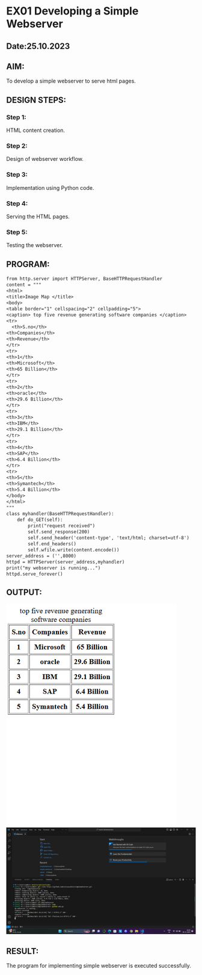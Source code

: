 # EX01 Developing a Simple Webserver
## Date:25.10.2023

## AIM:
To develop a simple webserver to serve html pages.

## DESIGN STEPS:
### Step 1: 
HTML content creation.

### Step 2:
Design of webserver workflow.

### Step 3:
Implementation using Python code.

### Step 4:
Serving the HTML pages.

### Step 5:
Testing the webserver.

## PROGRAM:
```
from http.server import HTTPServer, BaseHTTPRequestHandler
content = """
<html>
<title>Image Map </title>
<body>
<table border="1" cellspacing="2" cellpadding="5">
<caption> top five revenue generating software companies </caption>
<tr>
  <th>S.no</th>
<th>Companies</th>
<th>Revenue</th>
</tr>
<tr>
<th>1</th>
<th>Microsoft</th>
<th>65 Billion</th>
</tr>
<tr>
<th>2</th>
<th>oracle</th>
<th>29.6 Billion</th>
</tr>
<tr>
<th>3</th>
<th>IBM</th>
<th>29.1 Billion</th>
</tr>
<tr>
<th>4</th>
<th>SAP</th>
<th>6.4 Billion</th>
</tr>
<tr>
<th>5</th>
<th>Symantech</th>
<th>5.4 Billion</th>
</body>
</html>
"""
class myhandler(BaseHTTPRequestHandler):
    def do_GET(self):
        print("request received")
        self.send_response(200)
        self.send_header('content-type', 'text/html; charset=utf-8')
        self.end_headers()
        self.wfile.write(content.encode())
server_address = ('',8000)
httpd = HTTPServer(server_address,myhandler)
print("my webserver is running...")
httpd.serve_forever()
```

## OUTPUT:
![Alt text](Screenshot.png)
![Alt text](screenshot(1).png)

## RESULT:
The program for implementing simple webserver is executed successfully.

